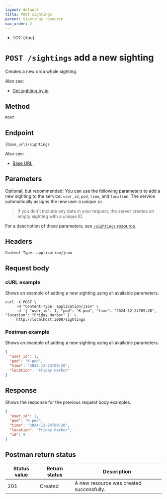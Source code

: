 ```yaml
---
layout: default
title: POST sightings
parent: Sightings resource
nav_order: 2
---
```


- TOC
{:toc}

# `POST /sightings` add a new sighting

Creates a new orca whale sighting.

Also see:

- [Get sighting by id](./sightings-get.md)

## Method

`POST`

## Endpoint

`{base_url}/sightings`

Also see:

- [Base URL](../base-url.md)

## Parameters

Optional, but recommended: You can use the following parameters to add a new sighting to the service: `user_id`, `pod`, `time`, and `location`. The service automatically assigns the new user a unique `id`.

> If you don't include any data in your request, the server creates an empty sighting with a unique ID.

For a description of these parameters, see [`/sightings` resource](./sightings-resource.md#parameters).

## Headers

`Content-Type: application/json`

## Request body

### cURL example

Shows an example of adding a new sighting using all available parameters.

```shell
curl -X POST \
     -H "Content-Type: application/json" \
     -d '{ "user_id": 1, "pod": "K-pod", "time": "2024-12-24T09:20", "location": "Friday Harbor" }' \
     http://localhost:3000/sightings
```

### Postman example

Shows an example of adding a new sighting using all available parameters.

```json
{
  "user_id": 1,
  "pod": "K-pod",
  "time": "2024-12-24T09:20",
  "location": "Friday Harbor"
}
```

## Response

Shows the response for the previous request body examples.

```json
{
  "user_id": 1,
  "pod": "K-pod",
  "time": "2024-12-24T09:20",
  "location": "Friday Harbor",
  "id": 9
}
```

## Postman return status

| Status value | Return status | Description                              |
| ------------ | ------------- | ---------------------------------------- |
| 201          | Created       | A new resource was created successfully. |

